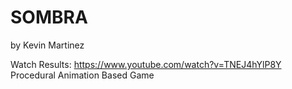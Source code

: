 # SOMBRA
by Kevin Martinez

Watch Results: https://www.youtube.com/watch?v=TNEJ4hYlP8Y
Procedural Animation Based Game
